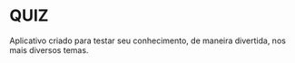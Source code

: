 # QUIZ
Aplicativo criado para testar seu conhecimento, de maneira divertida, nos mais diversos temas.
